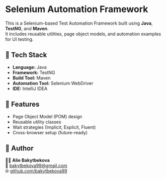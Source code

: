 # Selenium Automation Framework

This is a Selenium-based Test Automation Framework built using **Java**, **TestNG**, and **Maven**.  
It includes reusable utilities, page object models, and automation examples for UI testing.

## 🧩 Tech Stack
- **Language:** Java  
- **Framework:** TestNG  
- **Build Tool:** Maven  
- **Automation Tool:** Selenium WebDriver  
- **IDE:** IntelliJ IDEA  

## 🚀 Features
- Page Object Model (POM) design  
- Reusable utility classes  
- Wait strategies (Implicit, Explicit, Fluent)  
- Cross-browser setup (future-ready)  

## 🧠 Author
👩‍💻 **Alie Bakytbekova**  
📧 bakytbekova99@gmail.com  
🌐 [github.com/bakytbekova99](https://github.com/bakytbekova99)

